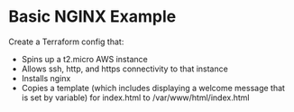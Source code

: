 # Basic NGINX Example

Create a Terraform config that:
* Spins up a t2.micro AWS instance
* Allows ssh, http, and https connectivity to that instance
* Installs nginx
* Copies a template (which includes displaying a welcome message that is set by variable) for index.html to /var/www/html/index.html